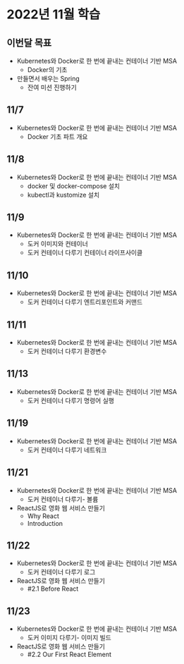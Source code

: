 # 2022년 11월 학습

## 이번달 목표

- Kubernetes와 Docker로 한 번에 끝내는 컨테이너 기반 MSA
  - Docker의 기초
- 만들면서 배우는 Spring
  - 잔여 미션 진행하기

## 11/7

- Kubernetes와 Docker로 한 번에 끝내는 컨테이너 기반 MSA
  - Docker 기초 파트 개요

## 11/8

- Kubernetes와 Docker로 한 번에 끝내는 컨테이너 기반 MSA
  - docker 및 docker-compose 설치
  - kubectl과 kustomize 설치

## 11/9

- Kubernetes와 Docker로 한 번에 끝내는 컨테이너 기반 MSA
  - 도커 이미지와 컨테이너
  - 도커 컨테이너 다루기 컨테이너 라이프사이클

## 11/10

- Kubernetes와 Docker로 한 번에 끝내는 컨테이너 기반 MSA
  - 도커 컨테이너 다루기 엔트리포인트와 커맨드

## 11/11

- Kubernetes와 Docker로 한 번에 끝내는 컨테이너 기반 MSA
  - 도커 컨테이너 다루기 환경변수

## 11/13

- Kubernetes와 Docker로 한 번에 끝내는 컨테이너 기반 MSA
  - 도커 컨테이너 다루기 명령어 실행

## 11/19

- Kubernetes와 Docker로 한 번에 끝내는 컨테이너 기반 MSA
  - 도커 컨테이너 다루기 네트워크

## 11/21

- Kubernetes와 Docker로 한 번에 끝내는 컨테이너 기반 MSA
  - 도커 컨테이너 다루기- 볼륨
- ReactJS로 영화 웹 서비스 만들기
  - Why React
  - Introduction

## 11/22

- Kubernetes와 Docker로 한 번에 끝내는 컨테이너 기반 MSA
  - 도커 컨테이너 다루기 로그
- ReactJS로 영화 웹 서비스 만들기
  - #2.1 Before React

## 11/23

- Kubernetes와 Docker로 한 번에 끝내는 컨테이너 기반 MSA
  - 도커 이미지 다루기- 이미지 빌드
- ReactJS로 영화 웹 서비스 만들기
  - #2.2 Our First React Element
